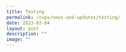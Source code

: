 ```yaml
---
title: Testing
permalink: /cvps/news-and-updates/testing/
date: 2023-03-04
layout: post
description: ""
image: ""
---
```

